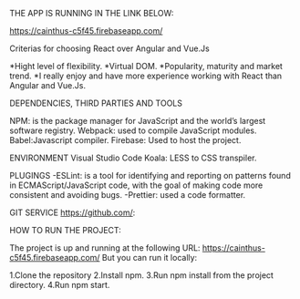 THE APP IS RUNNING IN THE LINK BELOW:

https://cainthus-c5f45.firebaseapp.com/

Criterias for choosing React over Angular and Vue.Js

*Hight level of flexibility.
*Virtual DOM.
*Popularity, maturity and market trend. 
*I really enjoy and have more experience working with React than Angular and Vue.Js.

DEPENDENCIES, THIRD PARTIES AND TOOLS

NPM: is the package manager for JavaScript and the world’s largest software registry.
Webpack: used to compile JavaScript modules.
Babel:Javascript compiler.
Firebase: Used to host the project.

ENVIRONMENT
Visual Studio Code
Koala: LESS to CSS transpiler.

PLUGINGS 
-ESLint: is a tool for identifying and reporting on patterns found in ECMAScript/JavaScript code, with the goal of making code more consistent and avoiding bugs. 
-Prettier: used a code formatter.

GIT SERVICE
https://github.com/: 

HOW TO RUN THE PROJECT:

The project is up and running at the following URL: https://cainthus-c5f45.firebaseapp.com/
But you can run it locally:

1.Clone the repository
2.Install npm. 
3.Run npm install from the project directory.
4.Run npm start.  
